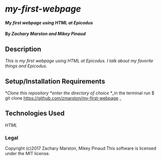 # _my-first-webpage_
#### _My first webpage using HTML at Epicodus_
#### By _**Zachary Marston and Mikey Pinaud**_
## Description
_This is my first webpage using HTML at Epicodus. I talk about my favorite things and Epicodus._
## Setup/Installation Requirements

*_Clone this repository_
*_enter the directory of choice_
*_in the terminal run $ git clone https://github.com/zmarston/my-first-webpage _
## Technologies Used
_HTML_

### Legal

Copyright (c)2017 Zachary Marston, Mikey Pinaud
This software is licensed under the MIT license.
